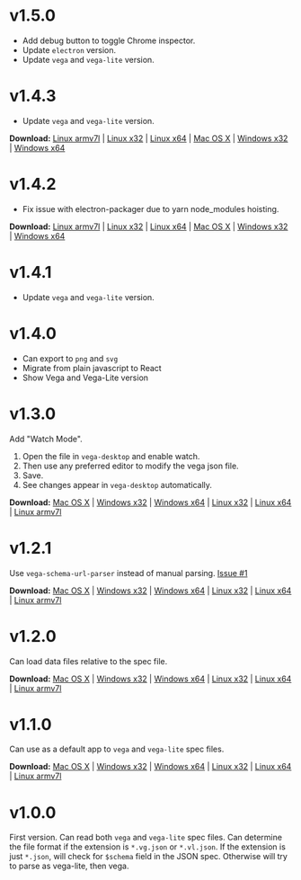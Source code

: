 # v1.5.0

- Add debug button to toggle Chrome inspector.
- Update `electron` version.
- Update `vega` and `vega-lite` version.

# v1.4.3

- Update `vega` and `vega-lite` version.

**Download:**
[Linux armv7l](https://goo.gl/xfmqqo) |
[Linux x32](https://goo.gl/KAer4q) |
[Linux x64](https://goo.gl/9WYQXB) |
[Mac OS X](https://goo.gl/PmhGC7) |
[Windows x32](https://goo.gl/VHQdsw) |
[Windows x64](https://goo.gl/QyhBPu)

# v1.4.2

- Fix issue with electron-packager due to yarn node_modules hoisting.

**Download:**
[Linux armv7l](https://goo.gl/tTeWXV) |
[Linux x32](https://goo.gl/CYtbLt) |
[Linux x64](https://goo.gl/de9Bt6) |
[Mac OS X](https://goo.gl/8z6SR3) |
[Windows x32](https://goo.gl/6pYQ24) |
[Windows x64](https://goo.gl/FuU8mY)

# v1.4.1

- Update `vega` and `vega-lite` version.

# v1.4.0

- Can export to `png` and `svg`
- Migrate from plain javascript to React
- Show Vega and Vega-Lite version

# v1.3.0

Add "Watch Mode".

1. Open the file in `vega-desktop` and enable watch.
2. Then use any preferred editor to modify the vega json file.
3. Save.
4. See changes appear in `vega-desktop` automatically.

**Download:**
[Mac OS X](https://goo.gl/XVh72p) |
[Windows x32](https://goo.gl/uWR6zp) |
[Windows x64](https://goo.gl/UQW4pb) |
[Linux x32](https://goo.gl/3ubjNT) |
[Linux x64](https://goo.gl/bnDnMC) |
[Linux armv7l](https://goo.gl/2kkuau)

# v1.2.1

Use `vega-schema-url-parser` instead of manual parsing. [Issue #1](https://github.com/kristw/vega-desktop/issues/1)

**Download:**
[Mac OS X](https://drive.google.com/open?id=0B3gNKxO3XU4dX1cwUks1Y2hXTk0) |
[Windows x32](https://drive.google.com/open?id=0B3gNKxO3XU4dMkRTVFRRQ09BTDA) |
[Windows x64](https://drive.google.com/open?id=0B3gNKxO3XU4dbldwQW5PaVlQeTA) |
[Linux x32](https://drive.google.com/open?id=0B3gNKxO3XU4dRll2Z0VXU3lfZmc) |
[Linux x64](https://drive.google.com/open?id=0B3gNKxO3XU4dMHFPOW1UeEFwX2M) |
[Linux armv7l](https://drive.google.com/open?id=0B3gNKxO3XU4da2RtYnc3YW1oS1E)

# v1.2.0

Can load data files relative to the spec file.

**Download:**
[Mac OS X](https://drive.google.com/open?id=0B3gNKxO3XU4dYjNwckZMb1NtU2M) |
[Windows x32](https://drive.google.com/open?id=0B3gNKxO3XU4dWGhjb09Fbzl1LVU) |
[Windows x64](https://drive.google.com/open?id=0B3gNKxO3XU4dTVNOSmd1aTNVUjg) |
[Linux x32](https://drive.google.com/open?id=0B3gNKxO3XU4dS1hpUWRPbkd0cUU) |
[Linux x64](https://drive.google.com/open?id=0B3gNKxO3XU4dQUdVU2JjZWJVcDg) |
[Linux armv7l](https://drive.google.com/open?id=0B3gNKxO3XU4dLXFaS01BLURrOVE)

# v1.1.0

Can use as a default app to `vega` and `vega-lite` spec files.

**Download:**
[Mac OS X](https://drive.google.com/open?id=0B3gNKxO3XU4dVUprd0VSZUEyUWM) |
[Windows x32](https://drive.google.com/open?id=0B3gNKxO3XU4dM0h0XzA1X1pnMkk) |
[Windows x64](https://drive.google.com/open?id=0B3gNKxO3XU4dTThFUDNDR2ROQTQ) |
[Linux x32](https://drive.google.com/open?id=0B3gNKxO3XU4dWFdfaU52RFVXMFk) |
[Linux x64](https://drive.google.com/open?id=0B3gNKxO3XU4dTVcyWk1Nd0JMekU) |
[Linux armv7l](https://drive.google.com/open?id=0B3gNKxO3XU4dY0dEOGluakNEa1E)

# v1.0.0

First version. Can read both `vega` and `vega-lite` spec files.
Can determine the file format if the extension is `*.vg.json` or `*.vl.json`.
If the extension is just `*.json`, will check for `$schema` field in the JSON spec.
Otherwise will try to parse as vega-lite, then vega.
